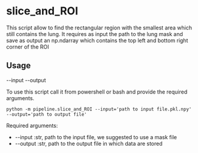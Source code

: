 # slice_and_ROI
This script allow to find the rectangular region with the smallest area which still contains the lung. It requires as input the path to the lung mask and save as output an np.ndarray which contains the top left and bottom right corner of the ROI

## Usage

--input
--output

To use this script call it from powershell or bash and provide the required arguments.

```
python -m pipeline.slice_and_ROI --input='path to input file.pkl.npy' --output='path to output file'
```

Required arguments:

* --input :str, path to the input file, we suggested to use a mask file
* --output :str, path to the output file in which data are stored

